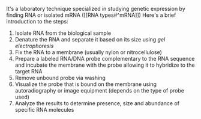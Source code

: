 It's a laboratory technique specialized in studying genetic expression by finding RNA or isolated mRNA ([[RNA types#^mRNA]])
Here's a brief introduction to the steps:
1) Isolate RNA from the biological sample
2) Denature the RNA and separate it based on its size using *gel electrophoresis*
3) Fix the RNA to a membrane (usually nylon or nitrocellulose)
4) Prepare a labeled RNA/DNA probe complementary to the RNA sequence and incubate the membrane with the probe allowing it to hybridize to the target RNA
5) Remove unbound probe via washing
6) Visualize the probe that is bound on the membrane using autoradiography or image equipment (depends on the type of probe used)
7) Analyze the results to determine presence, size and abundance of specific RNA molecules
